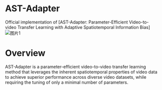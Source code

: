 # AST-Adapter
Official implementation of [AST-Adapter: Parameter-Efficient Video-to-video Transfer Learning with Adaptive Spatiotemporal Information Bias]
![图片1](https://github.com/user-attachments/assets/1f1792d1-9acc-4e31-b087-4e0d184fa0c3)

# Overview
AST-Adapter is a parameter-efficient video-to-video transfer learning method that leverages the inherent spatiotemporal properties of video data to achieve superior performance across diverse video datasets, while requiring the tuning of only a minimal number of parameters.
